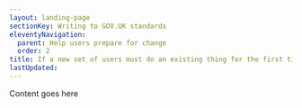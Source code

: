 ```yaml
---
layout: landing-page
sectionKey: Writing to GOV.UK standards
eleventyNavigation:
  parent: Help users prepare for change
  order: 2
title: If a new set of users must do an existing thing for the first time
lastUpdated:
---
```

Content goes here